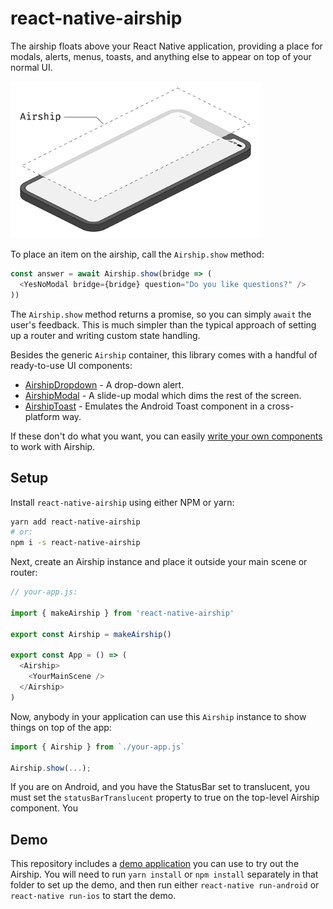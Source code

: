 # react-native-airship

The airship floats above your React Native application, providing a place for modals, alerts, menus, toasts, and anything else to appear on top of your normal UI.

<img alt="Glass sheet hovering above phone" src="./docs/isometric.png" width="400" />

To place an item on the airship, call the `Airship.show` method:

```javascript
const answer = await Airship.show(bridge => (
  <YesNoModal bridge={bridge} question="Do you like questions?" />
))
```

The `Airship.show` method returns a promise, so you can simply `await` the user's feedback. This is much simpler than the typical approach of setting up a router and writing custom state handling.

Besides the generic `Airship` container, this library comes with a handful of ready-to-use UI components:

- [AirshipDropdown](./docs/dropdown.md) - A drop-down alert.
- [AirshipModal](./docs/modal.md) - A slide-up modal which dims the rest of the screen.
- [AirshipToast](./docs/toast.md) - Emulates the Android Toast component in a cross-platform way.

If these don't do what you want, you can easily [write your own components](./docs/custom-components.md) to work with Airship.

## Setup

Install `react-native-airship` using either NPM or yarn:

```sh
yarn add react-native-airship
# or:
npm i -s react-native-airship
```

Next, create an Airship instance and place it outside your main scene or router:

```javascript
// your-app.js:

import { makeAirship } from 'react-native-airship'

export const Airship = makeAirship()

export const App = () => (
  <Airship>
    <YourMainScene />
  </Airship>
)
```

Now, anybody in your application can use this `Airship` instance to show things on top of the app:

```javascript
import { Airship } from `./your-app.js`

Airship.show(...);
```

If you are on Android, and you have the StatusBar set to translucent, you must set the `statusBarTranslucent` property to true on the top-level Airship component. You

## Demo

This repository includes a [demo application](./AirshipDemo/) you can use to try out the Airship. You will need to run `yarn install` or `npm install` separately in that folder to set up the demo, and then run either `react-native run-android` or `react-native run-ios` to start the demo.
